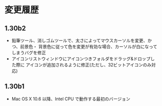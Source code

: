 変更履歴
========

1.30b2
------
* 鉛筆ツール、消しゴムツールで、太さによってマウスカーソルを変更、かつ、前景色・
 背景色に従って色を変更が有効な場合、カーソルが白になってしまうバグを修正
* アイコンリストウィンドウにアイコンつきフォルダをドラッグ&ドロップした際に
 アイコンが追加されるように修正(ただし、32ビットアイコンのみ対応)

1.30b1
------
* Mac OS X 10.6 以降、Intel CPU で動作する最初のバージョン
